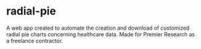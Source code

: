 # radial-pie
A web app created to automate the creation and download of customized radial pie charts concerning healthcare data. Made for Premier Research as a freelance contractor. 
